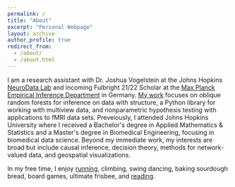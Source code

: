 ```yaml
---
permalink: /
title: "About"
excerpt: "Personal Webpage"
layout: archive
author_profile: true
redirect_from: 
  - /about/
  - /about.html
---
```


I am a research assistant with Dr. Joshua Vogelstein at the Johns Hopkins [NeuroData Lab](https://neurodata.io/about) and incoming Fulbright 21/22 Scholar at the [Max Planck Empirical Inference Department](https://ei.is.mpg.de/) in Germany. [My work](https://rflperry.github.io/papers/) focuses on oblique random forests for inference on data with structure, a Python library for working with multiview data, and nonparametric hypothesis testing with applications to fMRI data sets. Preveiously, I attended Johns Hopkins University where I received a Bachelor's degree in Applied Mathematics & Statistics and a Master's degree in Biomedical Engineering, focusing in biomedical data science. Beyond my immediate work, my interests are broad but include causal inference, decision theory, methods for network-valued data, and geospatial visualizations.

In my free time, I enjoy [running](https://www.strava.com/athletes/53839031), climbing, swing dancing, baking sourdough bread, board games, ultimate frisbee, and [reading](https://www.goodreads.com/user/show/107774777-rp).
